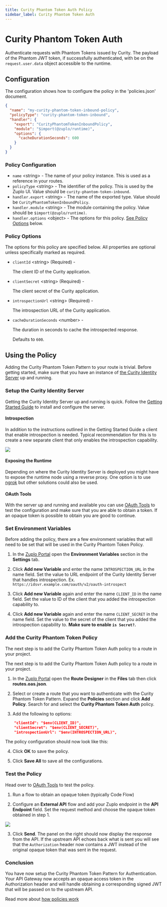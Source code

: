 ```yaml
---
title: Curity Phantom Token Auth Policy
sidebar_label: Curity Phantom Token Auth
---
```


<!-- WARNING: This document is generated. DO NOT EDIT BY HAND -->

# Curity Phantom Token Auth






<!-- start: intro.md -->
Authenticate requests with Phantom Tokens issued by Curity. The payload of the Phantom JWT token, if successfully authenticated, with be on the `request.user.data` object accessible to the runtime.

<!-- end: intro.md -->

<PolicyStatus isBeta={false} isPaidAddOn={false} />



## Configuration 

The configuration shows how to configure the policy in the 'policies.json' document.

```json title="config/policies.json"
{
  "name": "my-curity-phantom-token-inbound-policy",
  "policyType": "curity-phantom-token-inbound",
  "handler": {
    "export": "CurityPhantomTokenInboundPolicy",
    "module": "$import(@zuplo/runtime)",
    "options": {
      "cacheDurationSeconds": 600
    }
  }
}
```

<div className="policy-options">
<div><h3 class="anchor anchorWithStickyNavbar_node_modules-@docusaurus-theme-classic-lib-theme-Heading-styles-module" id="policy-configuration">Policy Configuration<a href="#policy-configuration" class="hash-link" aria-label="Direct link to Policy Configuration" title="Direct link to Policy Configuration">​</a></h3><ul><li><code>name</code> <span class="type-option">&lt;string&gt;</span> - The name of your policy instance. This is used as a reference in your routes.</li><li><code>policyType</code> <span class="type-option">&lt;string&gt;</span> - The identifier of the policy. This is used by the Zuplo UI. Value should be <code>curity-phantom-token-inbound</code>.</li><li><code>handler.export</code> <span class="type-option">&lt;string&gt;</span> - The name of the exported type. Value should be <code>CurityPhantomTokenInboundPolicy</code>.</li><li><code>handler.module</code> <span class="type-option">&lt;string&gt;</span> - The module containing the policy. Value should be <code>$import(@zuplo/runtime)</code>.</li><li><code>handler.options</code> <span class="type-option">&lt;object&gt;</span> - The options for this policy. <a href="#policy-options">See Policy Options</a> below.</li></ul><h3 class="anchor anchorWithStickyNavbar_node_modules-@docusaurus-theme-classic-lib-theme-Heading-styles-module" id="policy-options">Policy Options<a href="#policy-options" class="hash-link" aria-label="Direct link to Policy Options" title="Direct link to Policy Options">​</a></h3><p>The options for this policy are specified below. All properties are optional unless specifically marked as required.</p><ul><li><code>clientId</code><span class="type-option"> &lt;string&gt;</span><span class="required-option"> (Required)</span> - <div><p>The client ID of the Curity application.</p></div></li><li><code>clientSecret</code><span class="type-option"> &lt;string&gt;</span><span class="required-option"> (Required)</span> - <div><p>The client secret of the Curity application.</p></div></li><li><code>introspectionUrl</code><span class="type-option"> &lt;string&gt;</span><span class="required-option"> (Required)</span> - <div><p>The introspection URL of the Curity application.</p></div></li><li><code>cacheDurationSeconds</code><span class="type-option"> &lt;number&gt;</span> - <div><p>The duration in seconds to cache the introspected response.</p></div><span class="default-value"> Defaults to <code>600</code>.</span></li></ul></div>
</div>

## Using the Policy
<!-- start: doc.md -->
Adding the Curity Phantom Token Pattern to your route is trivial. Before getting
started, make sure that you have an instance of
[the Curity Identity Server](https://curity.io/) up and running.

### Setup the Curity Identity Server

Getting the Curity Identity Server up and running is quick. Follow the
[Getting Started Guide](https://curity.io/resources/getting-started/) to install
and configure the server.

#### Introspection

In addition to the instructions outlined in the Getting Started Guide a client
that enable introspection is needed. Typical recommendation for this is to
create a new separate client that only enables the introspection capability.

![](https://cdn.zuplo.com/assets/fed55feb-479f-40e6-82a3-734a7459fd97.png)

#### Exposing the Runtime

Depending on where the Curity Identity Server is deployed you might have to
expose the runtime node using a reverse proxy. One option is to use
[ngrok](https://curity.io/resources/learn/expose-local-curity-ngrok/) but other
solutions could also be used.

#### OAuth Tools

With the server up and running and available you can use
[OAuth Tools](https://oauth.tools/) to test the configuration and make sure that
you are able to obtain a token. If an opaque token is possible to obtain you are
good to continue.

### Set Environment Variables

Before adding the policy, there are a few environment variables that will need
to be set that will be used in the Curity Phantom Token Policy.

1. In the [Zuplo Portal](https://portal.zuplo.com) open the **Environment
   Variables** section in the <SettingsTabIcon /> **Settings** tab.

2. Click **Add new Variable** and enter the name `INTROSPECTION_URL` in the name
   field. Set the value to URL endpoint of the Curity Identity Server that
   handles introspection. Ex.
   `https://idsvr.example.com/oauth/v2/oauth-introspect`

3. Click **Add new Variable** again and enter the name `CLIENT_ID` in the name
   field. Set the value to ID of the client that you added the introspection
   capability to.

4. Click **Add new Variable** again and enter the name `CLIENT_SECRET` in the
   name field. Set the value to the secret of the client that you added the
   introspection capability to. **Make sure to enable `is Secret?`.**

### Add the Curity Phantom Token Policy

The next step is to add the Curity Phantom Token Auth policy to a route in your
project.

The next step is to add the Curity Phantom Token Auth policy to a route in your
project.

1. In the [Zuplo Portal](https://portal.zuplo.com) open the **Route Designer**
   in the <CodeEditorTabIcon /> **Files** tab then click **routes.oas.json**.

2. Select or create a route that you want to authenticate with the Curity
   Phantom Token Pattern. Expand the **Policies** section and click **Add
   Policy**. Search for and select the **Curity Phantom Token Auth** policy.

<!-- ![img](../../static/media/curity-phantom-token-auth/curity-phantom-token-auth-policy.jpg) -->

3. Add the following to options:

```json
    "clientId": "$env(CLIENT_ID)",
    "clientSecret": "$env(CLIENT_SECRET)",
    "introspectionUrl": "$env(INTROSPECTION_URL)",
```

The policy configuration should now look like this:

<!-- ![img](../../static/media/curity-phantom-token-auth/curity-phantom-token-policy-config.jpg) -->

4. Click **OK** to save the policy.

5. Click **Save All** to save all the configurations.

### Test the Policy

Head over to [OAuth Tools](https://oauth.tools/) to test the policy.

1. Run a flow to obtain an opaque token (typically Code Flow)

2. Configure an **External API** flow and add your Zuplo endpoint in the **API
   Endpoint** field. Set the request method and choose the opaque token obtained
   in step 1.

![](https://cdn.zuplo.com/assets/a7752689-f57d-45e5-8103-87116d3ab779.png)

3. Click **Send**. The panel on the right should now display the response from
   the API. If the upstream API echoes back what is sent you will see that the
   `Authorization` header now contains a JWT instead of the original opaque
   token that was sent in the request.

### Conclusion

You have now setup the Curity Phantom Token Pattern for Authentication. Your API
Gateway now accepts an opaque access token in the Authorization header and will
handle obtaining a corresponding signed JWT that will be passed on to the
upstream API.

<!-- end: doc.md -->

Read more about [how policies work](/docs/articles/policies)
